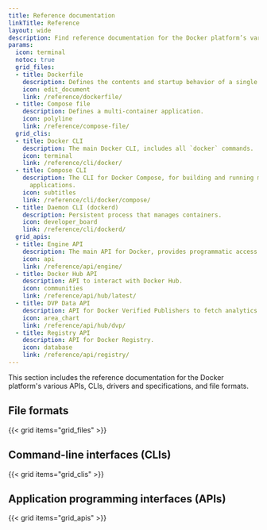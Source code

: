 ```yaml
---
title: Reference documentation
linkTitle: Reference
layout: wide
description: Find reference documentation for the Docker platform’s various APIs, CLIs, and file formats
params:
  icon: terminal
  notoc: true
  grid_files:
  - title: Dockerfile
    description: Defines the contents and startup behavior of a single container.
    icon: edit_document
    link: /reference/dockerfile/
  - title: Compose file
    description: Defines a multi-container application.
    icon: polyline
    link: /reference/compose-file/
  grid_clis:
  - title: Docker CLI
    description: The main Docker CLI, includes all `docker` commands.
    icon: terminal
    link: /reference/cli/docker/
  - title: Compose CLI
    description: The CLI for Docker Compose, for building and running multi-container
      applications.
    icon: subtitles
    link: /reference/cli/docker/compose/
  - title: Daemon CLI (dockerd)
    description: Persistent process that manages containers.
    icon: developer_board
    link: /reference/cli/dockerd/
  grid_apis:
  - title: Engine API
    description: The main API for Docker, provides programmatic access to a daemon.
    icon: api
    link: /reference/api/engine/
  - title: Docker Hub API
    description: API to interact with Docker Hub.
    icon: communities
    link: /reference/api/hub/latest/
  - title: DVP Data API
    description: API for Docker Verified Publishers to fetch analytics data.
    icon: area_chart
    link: /reference/api/hub/dvp/
  - title: Registry API
    description: API for Docker Registry.
    icon: database
    link: /reference/api/registry/
---
```


This section includes the reference documentation for the Docker platform's
various APIs, CLIs, drivers and specifications, and file formats.

## File formats

{{< grid items="grid_files" >}}

## Command-line interfaces (CLIs)

{{< grid items="grid_clis" >}}

## Application programming interfaces (APIs)

{{< grid items="grid_apis" >}}
